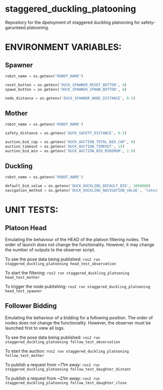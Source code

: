 # staggered_duckling_platooning
Repository for the dpeloyment of staggered duckling platooning for safety-garunteed platooning.

# ENVIRONMENT VARIABLES:

## Spawner
```py
robot_name = os.getenv("ROBOT_NAME")

reset_button = os.getenv('DUCK_SPAWNER_RESET_BUTTON', 4)
spawn_button = os.getenv('DUCK_SPAWNER_SPAWN_BUTTON', 8)

node_distance = os.getenv('DUCK_SPAWNER_NODE_DISTANCE', 0.5)
```


## Mother
```py
robot_name = os.getenv('ROBOT_NAME')

safety_distance = os.getenv('DUCK_SAFETY_DISTANCE', 0.5)

auction_bid_cap = os.getenv('DUCK_AUCTION_TOTAL_BID_CAP', 8)
auction_timeout = os.getenv('DUCK_AUCTION_TIMEOUT', 15)
auction_bid_min = os.getenv('DUCK_AUCTION_BID_MINIMUM', 2.0)
```
## Duckling
```py
robot_name = os.getenv('ROBOT_NAME')

default_bid_value = os.getenv('DUCK_DUCKLING_DEFAULT_BID', 1000000)
navigation_method = os.getenv('DUCK_DUCKLING_NAVIGATION_VALUE', 'latest')
```


# UNIT TESTS:

## Platoon Head
Emulating the behaviour of the HEAD of the platoon filtering nodes. 
The order of launch does not change the functionality.
However, it may change the number of outputs to the observer script.

To see the pose data being published:
`ros2 run staggered_duckling_platooning head_test_observation`

To start the filtering:
`ros2 run staggered_duckling_platooning head_test_mother`

To trigger the node publishing:
`ros2 run staggered_duckling_platooning head_test_spawner`


## Follower Bidding
Emulating the behaviour of a bidding for a following position.
The order of nodes does not change the functionality.
However, the observer must be launched first to view all logs.

To see the pose data being published:
`ros2 run staggered_duckling_platooning follow_test_observation`

To start the auction:
`ros2 run staggered_duckling_platooning follow_test_mother`

To publish a request from ~71m away:
`ros2 run staggered_duckling_platooning follow_test_daughter_distant`

To publish a request from ~21m away:
`ros2 run staggered_duckling_platooning follow_test_daughter_close`

